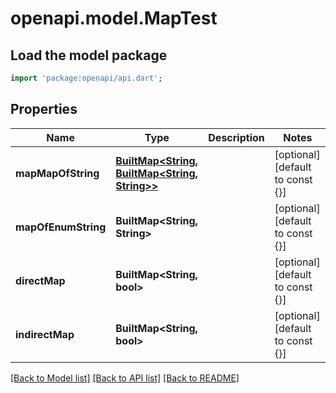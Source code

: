 # openapi.model.MapTest

## Load the model package
```dart
import 'package:openapi/api.dart';
```

## Properties
Name | Type | Description | Notes
------------ | ------------- | ------------- | -------------
**mapMapOfString** | [**BuiltMap&lt;String, BuiltMap&lt;String, String&gt;&gt;**](Map.md) |  | [optional] [default to const {}]
**mapOfEnumString** | **BuiltMap&lt;String, String&gt;** |  | [optional] [default to const {}]
**directMap** | **BuiltMap&lt;String, bool&gt;** |  | [optional] [default to const {}]
**indirectMap** | **BuiltMap&lt;String, bool&gt;** |  | [optional] [default to const {}]

[[Back to Model list]](../README.md#documentation-for-models) [[Back to API list]](../README.md#documentation-for-api-endpoints) [[Back to README]](../README.md)


